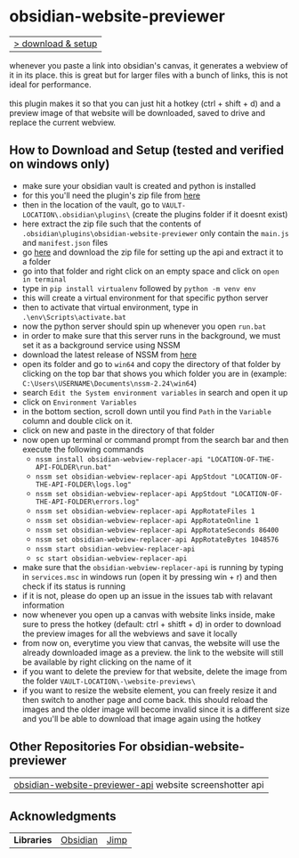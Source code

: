 # obsidian-website-previewer

<table>
<tbody>
<tr>
<td><a href="#how-to-download-and-setup-tested-and-verified-on-windows-only">> download & setup</a></td>
</tr>
</tbody>
</table>

whenever you paste a link into obsidian's canvas, it generates a webview of it in its place. this is great but for larger files with a bunch of links, this is not ideal for performance. \
\
this plugin makes it so that you can just hit a hotkey (ctrl + shift + d) and a preview image of that website will be downloaded, saved to drive and replace the current webview.

## How to Download and Setup (tested and verified on windows only)

- make sure your obsidian vault is created and python is installed
- for this you'll need the plugin's zip file from [here](https://github.com/adithyasource/obsidian-website-previewer/releases/tag/1.0.0)
- then in the location of the vault, go to `VAULT-LOCATION\.obsidian\plugins\` (create the plugins folder if it doesnt exist)
- here extract the zip file such that the contents of `.obsidian\plugins\obsidian-website-previewer` only contain the `main.js` and `manifest.json` files
- go [here](https://github.com/adithyasource/obsidian-website-previewer-api/releases/tag/1.0.0) and download the zip file for setting up the api and extract it to a folder
- go into that folder and right click on an empty space and click on `open in terminal`
- type in `pip install virtualenv` followed by `python -m venv env`
- this will create a virtual environment for that specific python server
- then to activate that virtual environment, type in `.\env\Scripts\activate.bat`
- now the python server should spin up whenever you open `run.bat`
- in order to make sure that this server runs in the background, we must set it as a background service using NSSM
- download the latest release of NSSM from [here](https://nssm.cc/download)
- open its folder and go to `win64` and copy the directory of that folder by clicking on the top bar that shows you which folder you are in (example: `C:\Users\USERNAME\Documents\nssm-2.24\win64`)
- search `Edit the System environment variables` in search and open it up
- click on `Environment Variables`
- in the bottom section, scroll down until you find `Path` in the `Variable` column and double click on it.
- click on new and paste in the directory of that folder
- now open up terminal or command prompt from the search bar and then execute the following commands
	- `nssm install obsidian-webview-replacer-api "LOCATION-OF-THE-API-FOLDER\run.bat"`
	- `nssm set obsidian-webview-replacer-api AppStdout "LOCATION-OF-THE-API-FOLDER\logs.log"`
  	- `nssm set obsidian-webview-replacer-api AppStdout "LOCATION-OF-THE-API-FOLDER\errors.log"`
  	- `nssm set obsidian-webview-replacer-api AppRotateFiles 1`
  	- `nssm set obsidian-webview-replacer-api AppRotateOnline 1`
  	- `nssm set obsidian-webview-replacer-api AppRotateSeconds 86400`
  	- `nssm set obsidian-webview-replacer-api AppRotateBytes 1048576`
  	- `nssm start obsidian-webview-replacer-api`
  	- `sc start obsidian-webview-replacer-api`
- make sure that the `obsidian-webview-replacer-api` is running by typing in `services.msc` in windows run (open it by pressing win + r) and then check if its status is running
- if it is not, please do open up an issue in the issues tab with relavant information
- now whenever you open up a canvas with website links inside, make sure to press the hotkey (default: ctrl + shitft + d) in order to download the preview images for all the webviews and save it locally
- from now on, everytime you view that canvas, the website will use the already downloaded image as a preview. the link to the website will still be available by right clicking on the name of it
- if you want to delete the preview for that website, delete the image from the folder `VAULT-LOCATION\-\website-previews\`
- if you want to resize the website element, you can freely resize it and then switch to another page and come back. this should reload the images and the older image will become invalid since it is a different size and you'll be able to download that image again using the hotkey


## Other Repositories For obsidian-website-previewer

<table>
<tbody>
<tr>
<td><a href="https://github.com/adithyasource/obsidian-website-previewer-api" target="_blank">obsidian-website-previewer-api</a> website screenshotter api</td>
</tr>
</tbody>
</table>

## Acknowledgments

<table>
<tbody>
<tr>
<td><b>Libraries</b></td>
<td><a href="https://docs.obsidian.md/Home" target="_blank">Obsidian</a></td>
<td><a href="https://www.npmjs.com/package/jimp" target="_blank">Jimp</a></td>
</tr>
</tbody>
</table>
